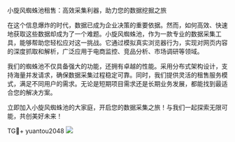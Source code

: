 小旋风蜘蛛池租售：高效采集利器，助力您的数据挖掘之旅

在这个信息爆炸的时代，数据已成为企业决策的重要依据。然而，如何高效、快速地获取这些数据却成为了一个难题。小旋风蜘蛛池，作为一款专业的数据采集工具，能够帮助您轻松应对这一挑战。它通过模拟真实浏览器行为，实现对网页内容的深度抓取和解析，广泛应用于电商监控、竞品分析、市场调研等领域。

我们的蜘蛛池不仅具备强大的功能，还拥有卓越的性能。采用分布式架构设计，支持海量并发请求，确保数据采集过程稳定可靠。同时，我们提供灵活的租售服务模式，满足不同用户的需求。无论是短期项目需求还是长期业务发展，都能找到最适合您的解决方案。

立即加入小旋风蜘蛛池的大家庭，开启您的数据采集之旅！与我们一起探索无限可能，共创美好未来！

TG💪+ yuantou2048  ![](https://github.com/user-attachments/assets/42a5a4a5-fea9-4a1d-8aa0-73e57e430cca)